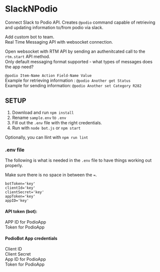 # SlackNPodio

Connect Slack to Podio API. Creates `@podio` command capable of retrieving and updating information to/from podio via slack.

Add custom bot to team.<br>
Real Time Messaging API with websocket connection.

Open websocket with RTM API by sending an authenitcated call to the `rtm.start` API method.<br>
Only default messaging format supported - what types of messages does the app need?

`@podio Item-Name Action Field-Name Value`<br>
Example for retrieving information : `@podio Another get Status`<br>
Example for sending information: `@podio Another set Category R282`

## SETUP

1. Download and run `npm install`
2. Rename `sample.env` to `.env`
3. Fill out the `.env` file with the right credentials.
4. Run with `node bot.js` or `npm start`

Optionally, you can llint with `npm run lint`

### .env file

The following is what is needed in the `.env` file to have things working out properly.

Make sure there is no space in between the `=`.

```
botToken='key'
clientId='key'
clientSecret='key'
appToken='key'
appID='key'
```

#### API token (bot):

APP ID for PodioApp<br>
Token for PodioApp

#### PodioBot App credentials

Client ID<br>
Client Secret<br>
App ID for PodioApp<br>
Token for PodioApp
